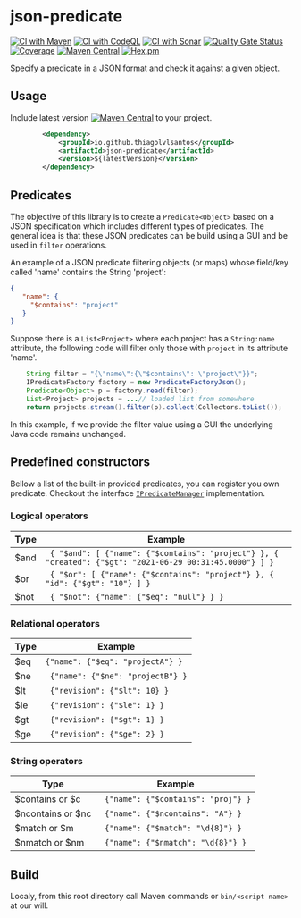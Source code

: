 # json-predicate

[![CI with Maven](https://github.com/thiagolvlsantos/json-predicate/actions/workflows/maven.yml/badge.svg)](https://github.com/thiagolvlsantos/json-predicate/actions/workflows/maven.yml)
[![CI with CodeQL](https://github.com/thiagolvlsantos/json-predicate/actions/workflows/codeql.yml/badge.svg)](https://github.com/thiagolvlsantos/json-predicate/actions/workflows/codeql.yml)
[![CI with Sonar](https://github.com/thiagolvlsantos/json-predicate/actions/workflows/sonar.yml/badge.svg)](https://github.com/thiagolvlsantos/json-predicate/actions/workflows/sonar.yml)
[![Quality Gate Status](https://sonarcloud.io/api/project_badges/measure?project=thiagolvlsantos_json-predicate&metric=alert_status)](https://sonarcloud.io/dashboard?id=thiagolvlsantos_json-predicate)
[![Coverage](https://sonarcloud.io/api/project_badges/measure?project=thiagolvlsantos_json-predicate&metric=coverage)](https://sonarcloud.io/dashboard?id=thiagolvlsantos_json-predicate)
[![Maven Central](https://maven-badges.herokuapp.com/maven-central/io.github.thiagolvlsantos/json-predicate/badge.svg)](https://repo1.maven.org/maven2/io/github/thiagolvlsantos/json-predicate/)
[![Hex.pm](https://img.shields.io/hexpm/l/plug.svg)](http://www.apache.org/licenses/LICENSE-2.0)

Specify a predicate in a JSON format and check it against a given object.

## Usage

Include latest version [![Maven Central](https://maven-badges.herokuapp.com/maven-central/io.github.thiagolvlsantos/json-predicate/badge.svg)](https://repo1.maven.org/maven2/io/github/thiagolvlsantos/json-predicate/) to your project.

```xml
		<dependency>
			<groupId>io.github.thiagolvlsantos</groupId>
			<artifactId>json-predicate</artifactId>
			<version>${latestVersion}</version>
		</dependency>
```

## Predicates

The objective of this library is to create a `Predicate<Object>` based on a JSON specification which includes different types of predicates. The general idea is that these JSON predicates can be build using a GUI and be used in `filter` operations. 

An example of a JSON predicate filtering objects (or maps) whose field/key called 'name' contains the String 'project':
```json
{
   "name": {
     "$contains": "project"
   }
}
```

Suppose there is a `List<Project>` where each project has a `String:name` attribute, the following code will filter only those with `project` in its attribute 'name'.

```java
	String filter = "{\"name\":{\"$contains\": \"project\"}}";
	IPredicateFactory factory = new PredicateFactoryJson();
	Predicate<Object> p = factory.read(filter);
	List<Project> projects = ...// loaded list from somewhere
	return projects.stream().filter(p).collect(Collectors.toList());

```
In this example, if we provide the filter value using a GUI the underlying Java code remains unchanged.

## Predefined constructors

Bellow a list of the built-in provided predicates, you can register you own predicate. Checkout the interface [`IPredicateManager`](https://github.com/thiagolvlsantos/json-predicate/blob/master/src/main/java/io/github/thiagolvlsantos/json/predicate/impl/PredicateManagerDefault.java) implementation.

### Logical operators

| Type | Example |
| -- | -- |
|$and | ``` { "$and": [ {"name": {"$contains": "project"} }, { "created": {"$gt": "2021-06-29 00:31:45.0000"} ] }``` |
|$or | ``` { "$or": [ {"name": {"$contains": "project"} }, { "id": {"$gt": "10"} ] }``` |
|$not| ``` { "$not": {"name": {"$eq": "null"} } }``` |

### Relational operators
| Type | Example |
| -- | -- |
|$eq | ``` {"name": {"$eq": "projectA"} } ```|
|$ne | ``` {"name": {"$ne": "projectB"} }```|
|$lt | ``` {"revision": {"$lt": 10} }```|
|$le | ``` {"revision": {"$le": 1} }```|
|$gt | ``` {"revision": {"$gt": 1} }```|
|$ge | ``` {"revision": {"$ge": 2} }```|

### String operators
| Type | Example |
| -- | -- |
|$contains or $c | ``` {"name": {"$contains": "proj"} }```|
|$ncontains or $nc | ``` {"name": {"$ncontains": "A"} }```|
|$match or $m | ``` {"name": {"$match": "\d{8}"} }```|
|$nmatch or $nm | ``` {"name": {"$nmatch": "\d{8}"} }```|

## Build

Localy, from this root directory call Maven commands or `bin/<script name>` at our will.
